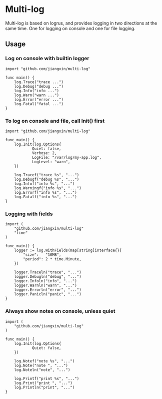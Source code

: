 # Multi-log

Multi-log is based on logrus, and provides logging in two directions at the same time.
One for logging on console and one for file logging.

## Usage

### Log on console with builtin logger

    import "github.com/jiangxin/multi-log"

    func main() {
        log.Trace("trace ...")
        log.Debug("debug ...")
        log.Info("info ...")
        log.Warn("warn ...")
        log.Error("error ...")
        log.Fatal("fatal ...")
    }

### To log on console and file, call Init() first

    import "github.com/jiangxin/multi-log"

    func main() {
        log.Init(log.Options{
                Quiet: false,
                Verbose: 2,
                LogFile: "/var/log/my-app.log",
                LogLevel: "warn",
        })

        log.Tracef("trace %s", "...")
        log.Debugf("debug %s", "...")
        log.Infof("info %s", "...")
        log.Warningf("info %s", "...")
        log.Errorf("info %s", "...")
        log.Fatalf("info %s", "...")
    }

### Logging with fields

    import (
        "github.com/jiangxin/multi-log"
        "time"
    )

    func main() {
        logger := log.WithFields(map[string]interface{}{
            "size":   "10MB",
            "period": 2 * time.Minute,
        })

        logger.Traceln("trace", "...")
        logger.Debugln("debug", "...")
        logger.Infoln("info", "...")
        logger.Warnln("warn", "...")
        logger.Errorln("error", "...")
        logger.Panicln("panic", "...")
    }

### Always show notes on console, unless quiet

    import (
        "github.com/jiangxin/multi-log"
    )

    func main() {
        log.Init(log.Options{
                Quiet: false,
        })

        log.Notef("note %s", "...")
        log.Note("note ", "...")
        log.Noteln("note", "...")

        log.Printf("print %s", "...")
        log.Print("print ", "...")
        log.Println("print", "...")
    }





